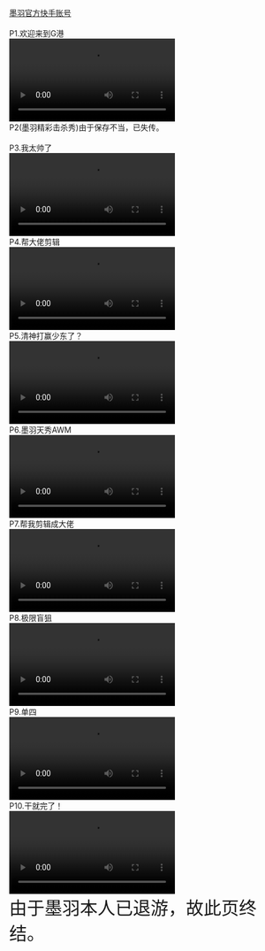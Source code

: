 <a href="https://live.kuaishou.com/profile/zg15269147591" target="_blank">墨羽官方快手账号</a><br /><br />
P1.欢迎来到G港<br />
<video src="https://onedrive.gimhoy.com/1drv/aHR0cHM6Ly8xZHJ2Lm1zL3YvcyFBbmoxU2JnUUdqVHhoamgwd3dfdlhMY1NNRXZRP2U9VkdUNVk1.mp4" controls></video><br />
P2(墨羽精彩击杀秀)由于保存不当，已失传。 <br /><br />
P3.我太帅了<br />
<video src="https://onedrive.gimhoy.com/1drv/aHR0cHM6Ly8xZHJ2Lm1zL3YvcyFBbmoxU2JnUUdqVHhoamtySDI2WnBNUV9ESlBmP2U9a0l4M2g1.mp4" controls></video><br />
P4.帮大佬剪辑<br />
<video src="https://onedrive.gimhoy.com/1drv/aHR0cHM6Ly8xZHJ2Lm1zL3YvcyFBbmoxU2JnUUdqVHhoanB4VWR2UmJxNG1Pb2kyP2U9VGN4c3lL.mp4" controls></video><br />
P5.清神打赢少东了？<br />
<video src="https://onedrive.gimhoy.com/1drv/aHR0cHM6Ly8xZHJ2Lm1zL3YvcyFBbmoxU2JnUUdqVHhoajI5LTJ5UFFPRlRrWm03P2U9SmMyNzFT.mp4" controls></video><br />
P6.墨羽天秀AWM<br />
<video src="https://onedrive.gimhoy.com/1drv/aHR0cHM6Ly8xZHJ2Lm1zL3YvcyFBbmoxU2JnUUdqVHhoanZMbnJrVk9tbTZFLVlMP2U9TU1mOUxB.mp4" controls></video><br />
P7.帮我剪辑成大佬<br />
<video src="https://onedrive.gimhoy.com/1drv/aHR0cHM6Ly8xZHJ2Lm1zL3YvcyFBbmoxU2JnUUdqVHhoanphenRpSHo1Y2ZnWmtGP2U9aGRTYzJC.mp4" controls></video><br />
P8.极限盲狙<br />
<video src="https://onedrive.gimhoy.com/1drv/aHR0cHM6Ly8xZHJ2Lm1zL3YvcyFBbmoxU2JnUUdqVHhoajduVnJ3eEY1b3JPbDhBP2U9VWNMNmxI.mp4" controls></video><br />
P9.单四<br/>
<video src="https://link.jscdn.cn/1drv/aHR0cHM6Ly8xZHJ2Lm1zL3YvcyFBbmoxU2JnUUdqVHhod0NIenNVTXFBWWliYTQtP2U9ZkZCTTR3.mp4" controls></video><br />
P10.干就完了！<br />
<video src="https://link.jscdn.cn/1drv/aHR0cHM6Ly8xZHJ2Lm1zL3YvcyFBbmoxU2JnUUdqVHhobjkyVWhmQUdUMmNiaDl5P2U9aUFxM0tr.mp4" controls></video><br />
<font size=6>由于墨羽本人已退游，故此页终结。</font>
